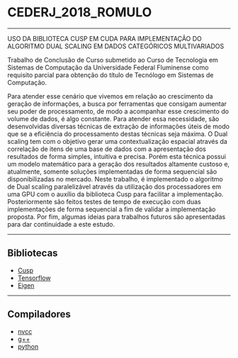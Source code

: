 
# CEDERJ_2018_ROMULO
<hr>

USO DA BIBLIOTECA CUSP EM CUDA PARA IMPLEMENTAÇÃO DO ALGORITMO DUAL SCALING EM DADOS CATEGÓRICOS MULTIVARIADOS

Trabalho de Conclusão de Curso submetido ao Curso de Tecnologia em Sistemas de Computação da Universidade Federal 
Fluminense como requisito parcial para obtenção do título de Tecnólogo em Sistemas de Computação.

Para atender esse cenário que vivemos em relação ao crescimento da geração de informações, a busca por ferramentas que 
consigam aumentar seu poder de processamento, de modo a acompanhar esse crescimento do volume de dados, é algo 
constante. Para atender essa necessidade, são desenvolvidas diversas técnicas de extração de informações úteis de modo que 
se a eficiência do processamento destas técnicas seja máxima. O Dual scaling tem com o objetivo gerar uma contextualização 
espacial através da correlação de itens de uma base de dados com a apresentação dos resultados de forma simples, intuitiva 
e precisa. Porém esta técnica possui um modelo matemático para a geração dos resultados altamente custoso e, atualmente, 
somente soluções implementadas de forma sequencial são disponibilizadas no mercado. Neste trabalho, é implementado o 
algoritmo de Dual scaling paralelizável através da utilização dos processadores em uma GPU com o auxílio da biblioteca 
Cusp para facilitar a implementação. Posteriormente são feitos testes de tempo de execução com duas implementações de 
forma sequencial a fim de validar a implementação proposta. Por fim, algumas ideias para trabalhos futuros são apresentadas 
para dar continuidade a este estudo.

<hr>

## Bibliotecas

* [Cusp](https://cusplibrary.github.io/)
* [Tensorflow](https://www.tensorflow.org/install/)
* [Eigen](http://eigen.tuxfamily.org/index.php?title=Main_Page)

<hr>

## Compiladores

* [nvcc](https://developer.nvidia.com/cuda-toolkit)
* [g++](https://gcc.gnu.org/)
* [python](https://www.python.org/downloads/)
